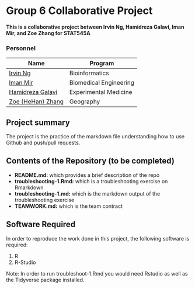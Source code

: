 # Group 6 Collaborative Project 

**This is a collaborative project between Irvin Ng, Hamidreza Galavi, Iman Mir, and Zoe Zhang for STAT545A**

### Personnel
Name | Program
------------ | ------------
[Irvin Ng](https://www.linkedin.com/in/irvin-ng-605424120) | Bioinformatics
[Iman Mir](https://www.linkedin.com/in/iman-mir-a3563b229) | Biomedical Engineering
[Hamidreza Galavi](https://www.linkedin.com/in/hamidreza-galavi-814b32258/) | Experimental Medicine
[Zoe (HeHan) Zhang](https://ubc-micromet.github.io/) | Geography


## Project summary
The project is the practice of the markdown file understanding how to use Github and push/pull requests.


## Contents of the Repository (to be completed)
* **README.md:** which provides a brief description of the repo
* **troubleshooting-1.Rmd:** which is a troubleshooting exercise on Rmarkdown
* **troubleshooting-1.md:** which is the markdown output of the troubleshooting exercise
* **TEAMWORK.md:** which is the team contract

## Software Required
In order to reproduce the work done in this project, the following software is required:
1. R
2. R-Studio

Note: In order to run troubleshoot-1.Rmd you would need Rstudio as well as the Tidyverse package installed.
